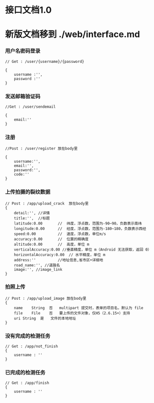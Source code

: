 # 接口文档1.0
# 新版文档移到 ./web/interface.md

### 用户名密码登录
~~~
// Get : /user/{username}/{password}

{
    username :'',
    password :''
}
~~~

### 发送邮箱验证码

~~~
//Get : /user/sendemail

{
    email:''
}
~~~

### 注册

~~~
//Post : /user/register 放在body里

{
    username:'',
    email:'',
    password:'',
    code:''
}
~~~

### 上传拍摄的裂纹数据
~~~
// Post : /app/upload_crack  放在body里
{
    detail:'', //详情
    title:'',  //标题
    latitude:0.00       //	纬度，浮点数，范围为-90~90，负数表示南纬
    longitude:0.00      //	经度，浮点数，范围为-180~180，负数表示西经
    speed:0.00          //  速度，浮点数，单位m/s
    accuracy:0.00       //	位置的精确度
    altitude:0.00	    //  高度，单位 m
    verticalAccuracy:0.00 //垂直精度，单位 m（Android 无法获取，返回 0）
    horizontalAccuracy:0.00	 // 水平精度，单位 m
    address:''	        //地址信息,省市区+详细地
    road_name:'', //道路名
    image:'', //image_link
}
~~~

### 拍照上传

~~~
// Post : /app/upload_image 放在body里
{
    name	String	否	multipart 提交时，表单的项目名，默认为 file
    file	File	否	要上传的文件对象，仅H5（2.6.15+）支持
    uri	String	是	文件的本地地址
}
~~~

### 没有完成的检测任务

~~~
// Get : /app/not_finish
{
    username : ''
}
~~~

### 已完成的检测任务

~~~
// Get : /app/finish
{
    username : ''
}
~~~
